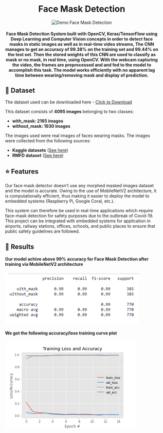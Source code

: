   
<h1 align="center">Face Mask Detection</h1>



<div align= "center">
  
  ![Demo Face Mask Detection](https://github.com/Abdelrhman2022/Face-Mask-Detection/blob/main/Demo%20video%20of%20the%20(Face-Mask-Detection)%20Real-Time.gif)
  
  <h4>Face Mask Detection System built with OpenCV, Keras/TensorFlow using Deep Learning and Computer Vision concepts in order to detect face masks in static images as well as in real-time video streams, The CNN manages to get an accuracy of 99.38% on the training set and 99.44% on the test set. Then the stored weights of this CNN are used to classify as mask or no mask, in real time, using OpenCV. With the webcam capturing the video, the frames are preprocessed and and fed to the model to accomplish this task. The model works efficiently with no apparent lag time between wearing/removing mask and display of prediction.</h4>
  

</div>




## :file_folder: Dataset
The dataset used can be downloaded here - [Click to Download](https://github.com/chandrikadeb7/Face-Mask-Detection/tree/master/dataset)

This dataset consists of __4095 images__ belonging to two classes:
*	__with_mask: 2165 images__
*	__without_mask: 1930 images__

The images used were real images of faces wearing masks. The images were collected from the following sources:

* __Kaggle datasets__ ([See here](https://www.kaggle.com/datasets/vijaykumar1799/face-mask-detection)) 
* __RMFD dataset__ ([See here](https://github.com/X-zhangyang/Real-World-Masked-Face-Dataset))


## :star: Features
Our face mask detector doesn't use any morphed masked images dataset and the model is accurate. Owing to the use of MobileNetV2 architecture, it is computationally efficient, thus making it easier to deploy the model to embedded systems (Raspberry Pi, Google Coral, etc.).

This system can therefore be used in real-time applications which require face-mask detection for safety purposes due to the outbreak of Covid-19. This project can be integrated with embedded systems for application in airports, railway stations, offices, schools, and public places to ensure that public safety guidelines are followed.

## :key: Results

#### Our model achive above 99% accuracy for Face Mask Detection after training via MobileNetV2 architecture


####          
![](https://github.com/Abdelrhman2022/Face-Mask-Detection/blob/main/summary.PNG)

#### We got the following accuracy/loss training curve plot
![](https://github.com/Abdelrhman2022/Face-Mask-Detection/blob/main/plot.png)
